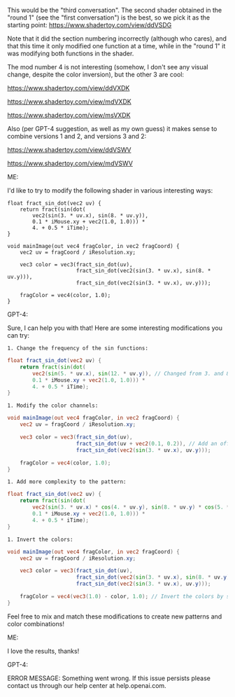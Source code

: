This would be the "third conversation". The second shader obtained in the "round 1" (see the "first conversation") is the best,
so we pick it as the starting point: https://www.shadertoy.com/view/ddVSDG

Note that it did the section numbering incorrectly (although who cares), and that this time it only modified
one function at a time, while in the "round 1" it was modifying both functions in the shader.

The mod number 4 is not interesting (somehow, I don't see any visual change, despite the color inversion),
but the other 3 are cool:

https://www.shadertoy.com/view/ddVXDK

https://www.shadertoy.com/view/mdVXDK

https://www.shadertoy.com/view/msVXDK

Also (per GPT-4 suggestion, as well as my own guess) it makes sense to combine versions 1 and 2, and versions 3 and 2:

https://www.shadertoy.com/view/ddVSWV

https://www.shadertoy.com/view/mdVSWV

ME:

I'd like to try to modify the following shader in various interesting ways:

```
float fract_sin_dot(vec2 uv) {
    return fract(sin(dot(
        vec2(sin(3. * uv.x), sin(8. * uv.y)),
        0.1 * iMouse.xy + vec2(1.0, 1.0))) *
        4. + 0.5 * iTime);
}

void mainImage(out vec4 fragColor, in vec2 fragCoord) {
    vec2 uv = fragCoord / iResolution.xy;

    vec3 color = vec3(fract_sin_dot(uv),
                      fract_sin_dot(vec2(sin(3. * uv.x), sin(8. * uv.y))),
                      fract_sin_dot(vec2(sin(3. * uv.x), uv.y)));

    fragColor = vec4(color, 1.0);
}
```

GPT-4:

Sure, I can help you with that! Here are some interesting modifications you can try:

    1. Change the frequency of the sin functions:
    
```glsl
float fract_sin_dot(vec2 uv) {
    return fract(sin(dot(
        vec2(sin(5. * uv.x), sin(12. * uv.y)), // Changed from 3. and 8. to 5. and 12.
        0.1 * iMouse.xy + vec2(1.0, 1.0))) *
        4. + 0.5 * iTime);
}
```

    1. Modify the color channels:
    
```glsl
void mainImage(out vec4 fragColor, in vec2 fragCoord) {
    vec2 uv = fragCoord / iResolution.xy;

    vec3 color = vec3(fract_sin_dot(uv),
                      fract_sin_dot(uv + vec2(0.1, 0.2)), // Add an offset to the UV coordinates
                      fract_sin_dot(vec2(sin(3. * uv.x), uv.y)));

    fragColor = vec4(color, 1.0);
}
```

    1. Add more complexity to the pattern:

```glsl
float fract_sin_dot(vec2 uv) {
    return fract(sin(dot(
        vec2(sin(3. * uv.x) * cos(4. * uv.y), sin(8. * uv.y) * cos(5. * uv.x)), // Multiply sin and cos functions
        0.1 * iMouse.xy + vec2(1.0, 1.0))) *
        4. + 0.5 * iTime);
}
```

    1. Invert the colors:

```glsl
void mainImage(out vec4 fragColor, in vec2 fragCoord) {
    vec2 uv = fragCoord / iResolution.xy;

    vec3 color = vec3(fract_sin_dot(uv),
                      fract_sin_dot(vec2(sin(3. * uv.x), sin(8. * uv.y))),
                      fract_sin_dot(vec2(sin(3. * uv.x), uv.y)));

    fragColor = vec4(vec3(1.0) - color, 1.0); // Invert the colors by subtracting them from 1.0
}
```

Feel free to mix and match these modifications to create new patterns and color combinations!

ME:

I love the results, thanks!

GPT-4: 

ERROR MESSAGE: Something went wrong. If this issue persists please contact us through our help center at help.openai.com.
